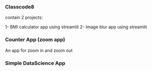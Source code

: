 ### Classcode8

contain 2 projects:

1- BMI calculator app using streamlit
2- Image blur app using streamlit

### Counter App (zoom app)

An app for zoom in and zoom out

### Simple DataScience App

